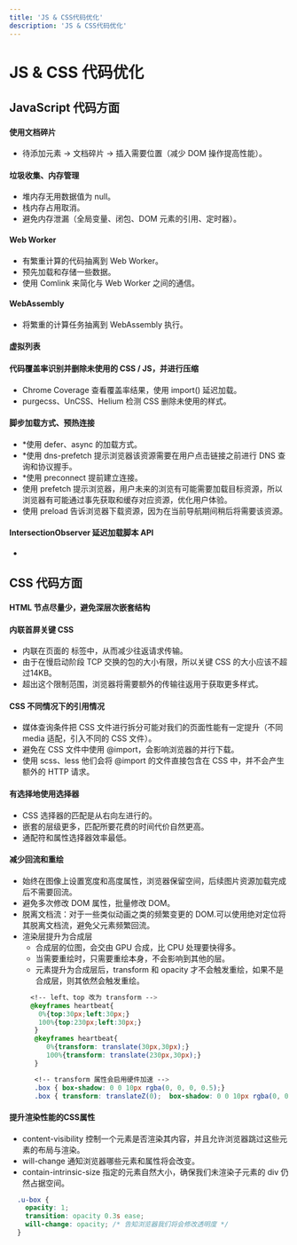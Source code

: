 ```yaml
---
title: 'JS & CSS代码优化'
description: 'JS & CSS代码优化'
---
```



# JS & CSS 代码优化




## JavaScript 代码方面


#### 使用文档碎片
  - 待添加元素 -> 文档碎片 -> 插入需要位置（减少 DOM 操作提高性能）。


#### 垃圾收集、内存管理
  - 堆内存无用数据值为 null。
  - 栈内存占用取消。
  - 避免内存泄漏（全局变量、闭包、DOM 元素的引用、定时器）。


#### Web Worker
  - 有繁重计算的代码抽离到 Web Worker。
  - 预先加载和存储一些数据。
  - 使用 Comlink 来简化与 Web Worker 之间的通信。


#### WebAssembly
  - 将繁重的计算任务抽离到 WebAssembly 执行。


#### 虚拟列表


#### 代码覆盖率识别并删除未使用的 CSS / JS，并进行压缩
  - Chrome Coverage 查看覆盖率结果，使用 import() 延迟加载。
  - purgecss、UnCSS、Helium 检测 CSS 删除未使用的样式。


#### 脚步加载方式、预热连接
  - *使用 defer、async 的加载方式。
  - *使用 dns-prefetch 提示浏览器该资源需要在用户点击链接之前进行 DNS 查询和协议握手。
  - *使用 preconnect 提前建立连接。
  - 使用 prefetch 提示浏览器，用户未来的浏览有可能需要加载目标资源，所以浏览器有可能通过事先获取和缓存对应资源，优化用户体验。
  - 使用 preload 告诉浏览器下载资源，因为在当前导航期间稍后将需要该资源。


#### IntersectionObserver 延迟加载脚本 API
  - 




## CSS 代码方面


#### HTML 节点尽量少，避免深层次嵌套结构


#### 内联首屏关键 CSS
  - 内联在页面的 <head> 标签中，从而减少往返请求传输。
  - 由于在慢启动阶段 TCP 交换的包的大小有限，所以关键 CSS 的大小应该不超过14KB。
  - 超出这个限制范围，浏览器将需要额外的传输往返用于获取更多样式。


#### CSS 不同情况下的引用情况
  - 媒体查询条件把 CSS 文件进行拆分可能对我们的页面性能有一定提升（不同 media 适配，引入不同的 CSS 文件）。
  - 避免在 CSS 文件中使用 @import，会影响浏览器的并行下载。
  - 使用 scss、less 他们会将 @import 的文件直接包含在 CSS 中，并不会产生额外的 HTTP 请求。


#### 有选择地使用选择器
  - CSS 选择器的匹配是从右向左进行的。
  - 嵌套的层级更多，匹配所要花费的时间代价自然更高。
  - 通配符和属性选择器效率最低。


#### 减少回流和重绘
  - 始终在图像上设置宽度和高度属性，浏览器保留空间，后续图片资源加载完成后不需要回流。
  - 避免多次修改 DOM 属性，批量修改 DOM。
  - 脱离文档流：对于一些类似动画之类的频繁变更的 DOM.可以使用绝对定位将其脱离文档流，避免父元素频繁回流。
  - 渲染层提升为合成层
    - 合成层的位图，会交由 GPU 合成，比 CPU 处理要快得多。
    - 当需要重绘时，只需要重绘本身，不会影响到其他的层。
    - 元素提升为合成层后，transform 和 opacity 才不会触发重绘，如果不是合成层，则其依然会触发重绘。
    ```css
      <!-- left、top 改为 transform -->
      @keyframes heartbeat{
        0%{top:30px;left:30px;}
        100%{top:230px;left:30px;}
       }
       @keyframes heartbeat{
          0%{transform: translate(30px,30px);}
          100%{transform: translate(230px,30px);}
       }

       <!-- transform 属性会启用硬件加速 -->
       .box { box-shadow: 0 0 10px rgba(0, 0, 0, 0.5);}
       .box { transform: translateZ(0);  box-shadow: 0 0 10px rgba(0, 0, 0, 0.5);}
    ```


#### 提升渲染性能的CSS属性
  - content-visibility 控制一个元素是否渲染其内容，并且允许浏览器跳过这些元素的布局与渲染。
  - will-change 通知浏览器哪些元素和属性将会改变。
  - contain-intrinsic-size 指定的元素自然大小，确保我们未渲染子元素的 div 仍然占据空间。
  ```css
    .u-box {
      opacity: 1;
      transition: opacity 0.3s ease;
      will-change: opacity; /* 告知浏览器我们将会修改透明度 */
    }
  ```
 
 